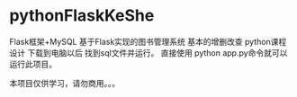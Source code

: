 # pythonFlaskKeShe
Flask框架+MySQL  基于Flask实现的图书管理系统  基本的增删改查    python课程设计
下载到电脑以后 找到sql文件并运行。
直接使用 python app.py命令就可以运行此项目。


本项目仅供学习，请勿商用。。。
